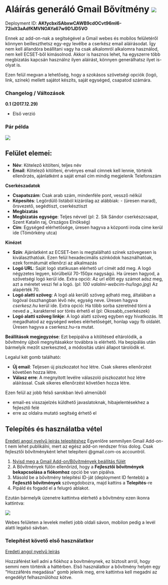# Aláírás generáló Gmail Bővítmény ![](https://www.gstatic.com/images/icons/material/system/2x/gesture_black_24dp.png)

Deployment ID: __AKfycbxiSAbxwCAWB9cdOCvt96ml6-72ixIt3aAdfKMVNOAYa67w9D1JD5VO__

Ennek az add-on-nak a segítségével a Gmail webes és mobilos felületéről könnyen beilleszthetsz egy-egy levélbe a cserkész email aláírásodat. Így nem kell állandóra beállítani vagy ha csak alkalomról  alkalomra használod, nem kell ECSET-ből kimásolnod. Akkor is hasznos lehet, ha egyszerre több megbizatás kapcsán használnz ilyen aláírást, könnyen generálhatsz ilyet is-olyat is.

Ezen felül megvan a lehetőség, hogy a szokásos szövetségi opciók (logó, link, színek) mellett sajátot készíts, saját egységed, csapatod számára.

### Changelog / Változások

__0.1 (2017.12.29)__
- Első verzió

### Pár példa

![](/../master/pics/sign1.png)

## Felület elemei:

- __Név__: Kötelező kitölteni, teljes név
- __Email__: Kötelező kitölteni, érvényes email címnek kell lennie, történik ellenőrzés, ajánlatként a saját email cím mindig megjelenik
Telefonszám


__Cserkészadatok__
- __Csapatszám__: Csak arab szám, mindenféle pont, vessző nélkül
- __Képesítés__: Legördülő listából kizárólag az alábbiak: - (üresen marad), őrsvezető, segédtiszt, cserkésztiszt
- __Megbizatás__
- __Megbizatás egysége__: Teljes névvel (pl: 2. Sík Sándor cserkészcsapat, Szent Katalin raj, Országos Elnökség)
- __Cím__: Egységed elérhetősége, üresen hagyva a központi iroda címe kerül ide (Tömörkény utca)


__Kinézet__
- __Szín__: Ajánlatként az ECSET-ben is megtalálható színek szövegesen is kiválaszthatóak. Ezen felül hexadecimális színkódok használhatóak, ezek formátumát ellenőrzi az alkalmazás
- __Logó URL__: Saját logó statikusan elérhető url címét add meg. A logó négyzetes legyen, körülbelül 70-150px nagyságú. Ha üresen hagyod, a szövetségi logó kerül ide. Extra opció: Az url előtt egy számot adsz meg, azt a méretet veszi fel a logó. (pl: _100 valalmi-webcim-hu/logo.jpg_) Az alapérték 70.
- __Logó alatti szöveg__: A logó alá kerülő szöveg adható meg, általában a logóval összhangban lévő név, egység neve. Üresen hagyva _cserkesz.hu_ kerül ide. Extra opció: Ha több sorba szeretnéd törni a neved a _ karakterrel sor törés érhető el (pl: Okosabb_cserkészek)
- __Logó alatti szöveg linkje__: A logó alatti szöveg egyben egy hivatkozás. Itt megadhatod az egységed webes elérhetőségét, honlap vagy fb oldalét. Üresen hagyva a cserkesz.hu-ra mutat.

__Beállítások megjegyzése__: Ezt bepipálva a kitöltésed eltárolódik, a bővítmény újboli megnyitásakkor továbbra is elérhető. Ha bepipálás után bármelyik mezőt szerkeszted, a módosítás utáni állapot tárolódik el.

Legalul két gomb található:
- __Új email__: Teljesen új piszkozatot hoz létre. Csak sikeres ellenőrzést követően hozza létre.
- __Válasz erre__: A megnyitott levélre válaszoló piszkozatot hoz létre aláírással. Csak sikeres ellenőrzést követően hozza létre.

Ezen felül az jobb felső sarokban lévő almenüből
- email-es visszajelzés küldhető javaslatoknak, hibajelentésekhez a fejlesztő felé
- erre az oldalra mutató segítség érhető el

## Telepítés és használatba vétel
[Eredeti angol nyelvű leírás telepítéshez](https://developers.google.com/gmail/add-ons/how-tos/install-unpublished)
Egyenlőre semmilyen Gmail Add-on-t nem lehet publikálni, mert az egész add-on rendszer friss dolog. Csak fejlesztői bővítményként lehet telepíteni @gmail.com-os accountról.

1. [Nyisd meg a Gmail Add-on/Bővítmények beállítás fülét](https://mail.google.com/mail/#settings/addons)
2. A Bővítmények fülön ellenőrizd, hogy a __Fejlesztői bővítmények bekapcsolása a fiókomhoz__ opció be van pipálva.
3. Másold be a bővítmény telepítési ID-ját (deployment ID fentebb) a __Fejlesztő bővítmények__ szövegdobozra, majd kattins a __Telepítés__-re
4. Pipáld és fogadd el a felugró ablakot.

Ezután bármelyik üzenetre kattintva elérhető a bővítmény ezen ikonra kattintva: 

![](https://www.gstatic.com/images/icons/material/system/2x/gesture_black_24dp.png)

Webes felületen a levelek melleti jobb oldali sávon, mobilon pedig a levél alatti legalsó sávban.

### Telepítést követő első használatkor
[Eredeti angol nyelvű leírás](https://developers.google.com/gmail/add-ons/how-tos/authorizing)

Hozzáférést kell adni a fiókhoz a bovítménynek, ez biztosít arról, hogy semmi nem történik a háttérben. Első használatkor a bővítmény helyén egy "Hozzáférés megadása" gomb jelenik meg, erre kattintva kell megadni az engedélyt felhasznűlóhoz kötve.

